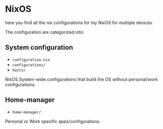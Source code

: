 # NixOS

here you find all the nix configurations for my NixOS for multiple devices.

The configuration are categorized into:

## System configuration

- `configuration.nix`
- `configurations/`
- `hosts/`

NixOS System-wide configurations that build the OS without personal/work configurations.

## Home-manager

- `home-manager/`

Personal or Work specific apps/configurations.
